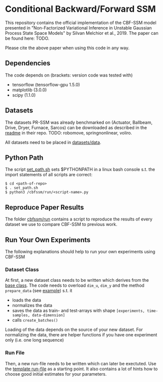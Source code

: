 # Conditional Backward/Forward SSM

This repository contains the official implementation of the CBF-SSM model presented in
"Non-Factorized Variational Inference in Unstable Gaussian Process State Space Models"
by Silvan Melchior et al., 2019. The paper can be found here: TODO.

Please cite the above paper when using this code in any way.

## Dependencies

The code depends on (brackets: version code was tested with) 
* tensorflow (tensorflow-gpu 1.5.0)
* matplotlib (3.0.0)
* scipy (1.1.0)

## Datasets

The datasets PR-SSM was already benchmarked on (Actuator, Ballbeam, Drive, Dryer,
Furnace, Sarcos) can be downloaded as described in the
[readme](https://github.com/boschresearch/PR-SSM/tree/master/datasets/real_world_tasks)
in their repo. TODO: robomove, springnonlinear, voliro.

All datasets need to be placed in [datasets/data](datasets/data).

## Python Path

The script [set_path.sh](set_path.sh) sets $PYTHONPATH in a linux bash console s.t.
the import statements of all scripts are correct:

```
$ cd <path-of-repo>
$ . set_path.sh
$ python3 /cbfssm/run/<script-name>.py
```

## Reproduce Paper Results

The folder [cbfssm/run](cbfssm/run) contains a script to reproduce the results of every
dataset we use to compare CBF-SSM to previous work.

## Run Your Own Experiments

The following explanations should help to run your own experiments using CBF-SSM

### Dataset Class

At first, a new dataset class needs to be written which derives from the
[base class](cbfssm/datasets/base_ds.py). The code needs to overload `dim_u`, `dim_y` 
and the method `prepare_data` (see [example](cbfssm/datasets/dsmanager_ds.py)) s.t. it

* loads the data
* normalizes the data
* saves the data as train- and test-arrays with shape
  `[experiments, time-samples, data-dimension]`
* calls `create_batches()`

Loading of the data depends on the source of your new dataset. For normalizing the data,
there are helper functions if you have one experiment only (i.e. one long sequence)

### Run File

Then, a new run-file needs to be written which can later be exectuted. Use the
[template run-file](cbfssm/run/template.py) as a starting point. It also contains
a lot of hints how to choose good initial estimates for your parameters.
